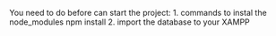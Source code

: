 You need to do before can start the project:
    1. commands to instal the node_modules
        npm install
    2. import the database to your XAMPP
